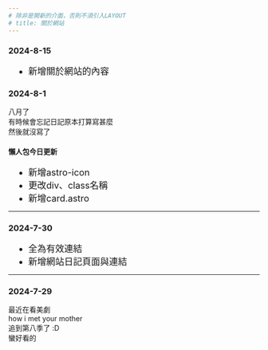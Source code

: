 ```yaml
---
# 除非是開新的介面，否則不須引入LAYOUT
# title: 關於網站
---
```

### 2024-8-15
* 新增關於網站的內容

### 2024-8-1 
八月了<br>
有時候會忘記日記原本打算寫甚麼<br>
然後就沒寫了

#### 懶人包今日更新
* 新增astro-icon
* 更改div、class名稱
* 新增card.astro

<hr>

### 2024-7-30
* 全為有效連結
* 新增網站日記頁面與連結

<hr>

### 2024-7-29
最近在看美劇<br>
how i met your mother<br>
追到第八季了 :D<br>
蠻好看的


<style>
    p{
        text-align: left;
    }
    ul{
        padding: 0 1.5rem;
    }
    li{
        margin:0 1rem;
        font-size:18px;
    }

</style>